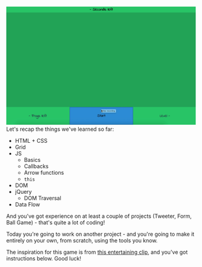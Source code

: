 

![.guides/img/PROD_A571-0](./PROD_A571-0.gif)
Let's recap the things we've learned so far:

  

-   HTML + CSS
-   Grid
-   JS
	-   Basics
	-   Callbacks
	-   Arrow functions
	-   `this`
-   DOM
-   jQuery
	-   DOM Traversal
-   Data Flow

  

And you've got experience on at least a couple of projects (Tweeter, Form, Ball Game) - that's quite a lot of coding!

  

Today you're going to work on another project - and you're going to make it entirely on your own, from scratch, using the tools you know.

  

The inspiration for this game is from [this entertaining clip](https://www.youtube.com/watch?v=HywwY2Az5bQ), and you've got instructions below. Good luck!
